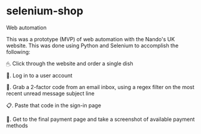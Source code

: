 # selenium-shop

Web automation

This was a prototype (MVP) of web automation with the Nando's UK website. This was done using Python and Selenium to accomplish the following:

🖱. Click through the website and order a single dish

🔐. Log in to a user account

📧. Grab a 2-factor code from an email inbox, using a regex filter on the most recent unread message subject line

📋. Paste that code in the sign-in page

📸. Get to the final payment page and take a screenshot of available payment methods

